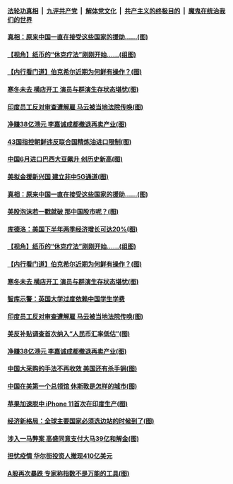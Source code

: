 ####  [法轮功真相](../../../../basic/blob/master/README.md?t=07271931) &nbsp;|&nbsp; [九评共产党](../../../../9ping.md/blob/master/README.md?t=07271931) &nbsp;|&nbsp; [解体党文化](../../../../jtdwh.md/blob/master/README.md?t=07271931)  &nbsp;|&nbsp; [共产主义的终极目的](../../../../gczydzjmd.md/blob/master/README.md?t=07271931) &nbsp;|&nbsp; [魔鬼在统治我们的世界](../../../../mgztzwmdsj.md/blob/master/README.md?t=07271931) 

#### [真相：原来中国一直在接受这些国家的援助……(图)](../pages/p5/941003.md?t=07271931) 

#### [【视角】纸币的“休克疗法”刚刚开始……(组图)](../pages/p5/940987.md?t=07271931) 

#### [【内行看门道】伯克希尔近期为何鲜有操作？(图)](../pages/p5/940989.md?t=07271931) 

#### [寒冬未去 横店开工 演员与群演生存状态堪忧(图)](../pages/p5/940974.md?t=07271931) 

#### [印度员工反对审查遭解雇 马云被当地法院传唤(图)](../pages/p5/940967.md?t=07271931) 

#### [净赚38亿港元 李嘉诚成都撤退再卖产业(图)](../pages/p5/940917.md?t=07271931) 

#### [43国指控朝鲜违反联合国精炼油进口限制(图)](../pages/p5/941021.md?t=07271931) 

#### [中国6月进口巴西大豆飙升 创历史新高(图)](../pages/p5/941009.md?t=07271931) 

#### [美拟金援新兴国 建立非中5G通道(图)](../pages/p5/941007.md?t=07271931) 

#### [真相：原来中国一直在接受这些国家的援助……(图)](../pages/p5/941003.md?t=07271931) 

#### [美股泡沫若一戳就破 那中国股市呢？(图)](../pages/p5/940990.md?t=07271931) 

#### [库德洛：美国下半年两季经济增长可达20%(图)](../pages/p5/941000.md?t=07271931) 

#### [【视角】纸币的“休克疗法”刚刚开始……(组图)](../pages/p5/940987.md?t=07271931) 

#### [【内行看门道】伯克希尔近期为何鲜有操作？(图)](../pages/p5/940989.md?t=07271931) 

#### [寒冬未去 横店开工 演员与群演生存状态堪忧(图)](../pages/p5/940974.md?t=07271931) 

#### [智库示警：英国大学过度依赖中国学生学费](../pages/p5/940973.md?t=07271931) 

#### [印度员工反对审查遭解雇 马云被当地法院传唤(图)](../pages/p5/940967.md?t=07271931) 

#### [美反补贴调查首次纳入“人民币汇率低估”(图)](../pages/p5/940961.md?t=07271931) 

#### [净赚38亿港元 李嘉诚成都撤退再卖产业(图)](../pages/p5/940917.md?t=07271931) 

#### [中国大采购的手法不再收效 美国还有杀手锏(图)](../pages/p5/940884.md?t=07271931) 

#### [中国在美第一个总领馆 休斯敦是怎样的城市(图)](../pages/p5/940889.md?t=07271931) 

#### [苹果加速脱中 iPhone 11首次在印度生产(图)](../pages/p5/940874.md?t=07271931) 

#### [经济新格局：全球主要国家必须选边站的时候到了(图)](../pages/p5/940873.md?t=07271931) 

#### [涉入一马弊案 高盛同意支付大马39亿和解金(图)](../pages/p5/940864.md?t=07271931) 

#### [担忧疫情 华尔街投资人撤现410亿美元](../pages/p5/940855.md?t=07271931) 

#### [A股再次暴跌 专家称指数不是万能的工具(图)](../pages/p5/940805.md?t=07271931) 

